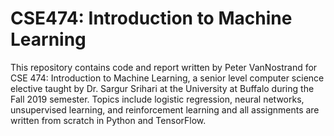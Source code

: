 # CSE474: Introduction to Machine Learning

This repository contains code and report written by Peter VanNostrand for CSE 474: Introduction to Machine Learning, a senior level computer science elective taught by Dr. Sargur Srihari at the University at Buffalo during the Fall 2019 semester. Topics include logistic regression, neural networks, unsupervised learning, and reinforcement learning and all assignments are written from scratch in Python and TensorFlow.
